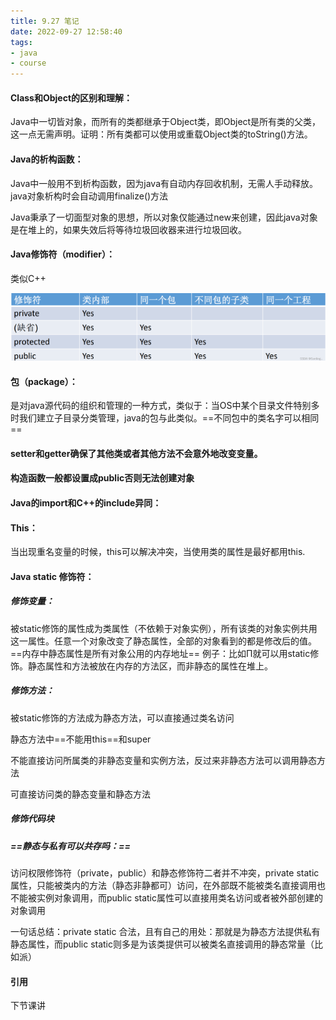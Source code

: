 ```yaml
---
title: 9.27 笔记
date: 2022-09-27 12:58:40
tags:
- java
- course
---
```


#### Class和Object的区别和理解：

Java中一切皆对象，而所有的类都继承于Object类，即Object是所有类的父类，这一点无需声明。证明：所有类都可以使用或重载Object类的toString()方法。

#### Java的析构函数：

Java中一般用不到析构函数，因为java有自动内存回收机制，无需人手动释放。java对象析构时会自动调用finalize()方法

Java秉承了一切面型对象的思想，所以对象仅能通过new来创建，因此java对象是在堆上的，如果失效后将等待垃圾回收器来进行垃圾回收。

#### Java修饰符（modifier）：

类似C++

![image-20220927134557854](9-27-笔记/image-20220927134557854.png)

#### 包（package）：

是对java源代码的组织和管理的一种方式，类似于：当OS中某个目录文件特别多时我们建立子目录分类管理，java的包与此类似。==不同包中的类名字可以相同==

#### setter和getter确保了其他类或者其他方法不会意外地改变变量。

#### 构造函数一般都设置成public否则无法创建对象

#### Java的import和C++的include异同：

#### This：

当出现重名变量的时候，this可以解决冲突，当使用类的属性是最好都用this.

#### Java static 修饰符：

##### 修饰变量：

被static修饰的属性成为类属性（不依赖于对象实例），所有该类的对象实例共用这一属性。任意一个对象改变了静态属性，全部的对象看到的都是修改后的值。==内存中静态属性是所有对象公用的内存地址== 例子：比如Π就可以用static修饰。静态属性和方法被放在内存的方法区，而非静态的属性在堆上。

##### 修饰方法：

被static修饰的方法成为静态方法，可以直接通过类名访问

静态方法中==不能用this==和super

不能直接访问所属类的非静态变量和实例方法，反过来非静态方法可以调用静态方法

可直接访问类的静态变量和静态方法

##### 修饰代码块

##### ==静态与私有可以共存吗：==

访问权限修饰符（private，public）和静态修饰符二者并不冲突，private static属性，只能被类内的方法（静态非静都可）访问，在外部既不能被类名直接调用也不能被实例对象调用，而public static属性可以直接用类名访问或者被外部创建的对象调用

一句话总结：private static 合法，且有自己的用处：那就是为静态方法提供私有静态属性，而public static则多是为该类提供可以被类名直接调用的静态常量（比如派）

#### 引用

下节课讲
